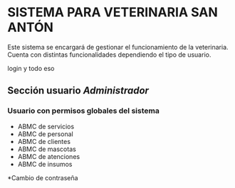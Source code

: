 # SISTEMA PARA VETERINARIA SAN ANTÓN

Este sistema se encargará de gestionar el funcionamiento de la veterinaria. Cuenta con distintas funcionalidades dependiendo el tipo de usuario.

login y todo eso

## Sección usuario _Administrador_

### Usuario con permisos globales del sistema

- ABMC de servicios
- ABMC de personal
- ABMC de clientes
- ABMC de mascotas
- ABMC de atenciones
- ABMC de insumos

\*Cambio de contraseña
